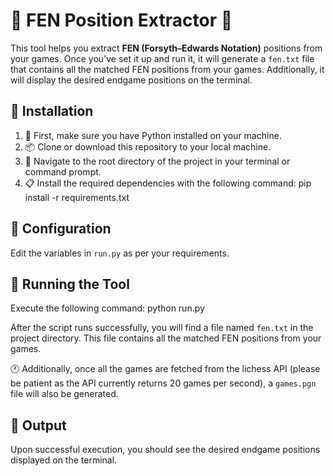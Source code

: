 # 🌟 FEN Position Extractor 🌟

This tool helps you extract **FEN (Forsyth–Edwards Notation)** positions from your games. Once you've set it up and run it, it will generate a `fen.txt` file that contains all the matched FEN positions from your games. Additionally, it will display the desired endgame positions on the terminal.

## 🚀 Installation

1. 🐍 First, make sure you have Python installed on your machine.
2. 📦 Clone or download this repository to your local machine.
3. 📍 Navigate to the root directory of the project in your terminal or command prompt.
4. 📋 Install the required dependencies with the following command: pip install -r requirements.txt


## 🔧 Configuration

Edit the variables in `run.py` as per your requirements.

## 🏃 Running the Tool

Execute the following command:
python run.py

After the script runs successfully, you will find a file named `fen.txt` in the project directory. This file contains all the matched FEN positions from your games. 

🕐 Additionally, once all the games are fetched from the lichess API (please be patient as the API currently returns 20 games per second), a `games.pgn` file will also be generated.

## 📄 Output

Upon successful execution, you should see the desired endgame positions displayed on the terminal.

